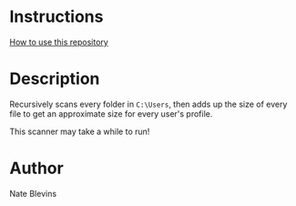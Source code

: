 # Instructions
[How to use this repository](../../README.md)

# Description

Recursively scans every folder in `C:\Users`, then adds up the size of every file to get an approximate size for every user's profile.

This scanner may take a while to run!

# Author
Nate Blevins